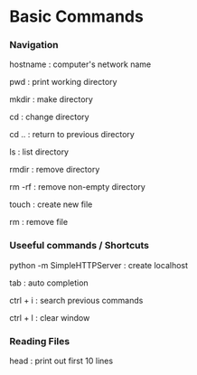 Basic Commands
==============

### Navigation

hostname : computer's network name

pwd : print working directory

mkdir : make directory

cd <dirname> : change directory

cd .. : return to previous directory

ls : list directory

rmdir : remove directory

rm -rf : remove non-empty directory

touch <filename> : create new file

rm <filename> : remove file



### Useeful commands / Shortcuts

python -m SimpleHTTPServer : create localhost

tab : auto completion

ctrl + i : search previous commands

ctrl + l : clear window



### Reading Files

head <filename> : print out first 10 lines
